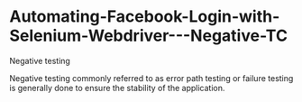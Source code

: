 # Automating-Facebook-Login-with-Selenium-Webdriver---Negative-TC

Negative testing 

Negative testing commonly referred to as error path testing or failure testing is generally done to ensure the stability of the application.
